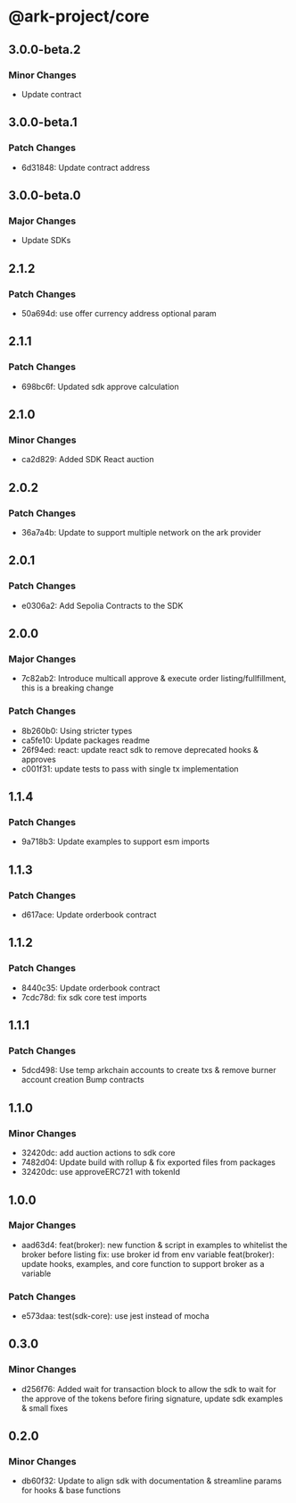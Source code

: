 # @ark-project/core

## 3.0.0-beta.2

### Minor Changes

- Update contract

## 3.0.0-beta.1

### Patch Changes

- 6d31848: Update contract address

## 3.0.0-beta.0

### Major Changes

- Update SDKs

## 2.1.2

### Patch Changes

- 50a694d: use offer currency address optional param

## 2.1.1

### Patch Changes

- 698bc6f: Updated sdk approve calculation

## 2.1.0

### Minor Changes

- ca2d829: Added SDK React auction

## 2.0.2

### Patch Changes

- 36a7a4b: Update to support multiple network on the ark provider

## 2.0.1

### Patch Changes

- e0306a2: Add Sepolia Contracts to the SDK

## 2.0.0

### Major Changes

- 7c82ab2: Introduce multicall approve & execute order listing/fullfillment, this is a breaking change

### Patch Changes

- 8b260b0: Using stricter types
- ca5fe10: Update packages readme
- 26f94ed: react: update react sdk to remove deprecated hooks & approves
- c001f31: update tests to pass with single tx implementation

## 1.1.4

### Patch Changes

- 9a718b3: Update examples to support esm imports

## 1.1.3

### Patch Changes

- d617ace: Update orderbook contract

## 1.1.2

### Patch Changes

- 8440c35: Update orderbook contract
- 7cdc78d: fix sdk core test imports

## 1.1.1

### Patch Changes

- 5dcd498: Use temp arkchain accounts to create txs & remove burner account creation
  Bump contracts

## 1.1.0

### Minor Changes

- 32420dc: add auction actions to sdk core
- 7482d04: Update build with rollup & fix exported files from packages
- 32420dc: use approveERC721 with tokenId

## 1.0.0

### Major Changes

- aad63d4: feat(broker): new function & script in examples to whitelist the broker before listing
  fix: use broker id from env variable
  feat(broker): update hooks, examples, and core function to support broker as a variable

### Patch Changes

- e573daa: test(sdk-core): use jest instead of mocha

## 0.3.0

### Minor Changes

- d256f76: Added wait for transaction block to allow the sdk to wait for the approve of the tokens before firing signature, update sdk examples & small fixes

## 0.2.0

### Minor Changes

- db60f32: Update to align sdk with documentation & streamline params for hooks & base functions
